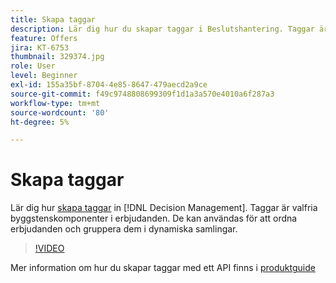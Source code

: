 ```yaml
---
title: Skapa taggar
description: Lär dig hur du skapar taggar i Beslutshantering. Taggar är valfria byggstenskomponenter i erbjudanden.
feature: Offers
jira: KT-6753
thumbnail: 329374.jpg
role: User
level: Beginner
exl-id: 155a35bf-8704-4e85-8647-479aecd2a9ce
source-git-commit: f49c9748808699309f1d1a3a570e4010a6f287a3
workflow-type: tm+mt
source-wordcount: '80'
ht-degree: 5%

---
```


# Skapa taggar

Lär dig hur [skapa taggar](https://experienceleague.adobe.com/docs/journey-optimizer/using/offer-decisioniong/create-components/creating-tags.html) in [!DNL Decision Management]. Taggar är valfria byggstenskomponenter i erbjudanden. De kan användas för att ordna erbjudanden och gruppera dem i dynamiska samlingar.

>[!VIDEO](https://video.tv.adobe.com/v/329374?quality=12&learn=on)

Mer information om hur du skapar taggar med ett API finns i [produktguide](https://experienceleague.adobe.com/docs/journey-optimizer/using/offer-decisioniong/api-reference/offers-api/tags/create.html)
